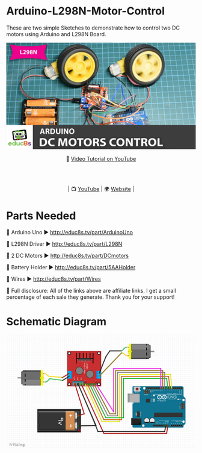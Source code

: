 # Arduino-L298N-Motor-Control

These are two simple Sketches to demonstrate how to control two DC motors using Arduino and L298N Board.

<p align="center">
  <img src="demo.jpg" alt="L298N Tutorial" width="1280">
</p>

<p align="center">
🎥 <a href="https://www.youtube.com/watch?v=Ey4xoG970Go">Video Tutorial on YouTube</a>
</p>

<br>
<br>
<p align="center">
| 📺 <a href="https://www.youtube.com/educ8s">YouTube</a>
| 🌍 <a href="http://www.educ8s.tv">Website</a> | <br>
</p>


# Parts Needed
🛒 Arduino Uno ▶ http://educ8s.tv/part/ArduinoUno

🛒 L298N Driver ▶ http://educ8s.tv/part/L298N

🛒 2 DC Motors ▶ http://educ8s.tv/part/DCmotors

🛒 Battery Holder ▶ http://educ8s.tv/part/5AAHolder

🛒 Wires ▶ http://educ8s.tv/part/Wires

💖 Full disclosure: All of the links above are affiliate links. I get a small percentage of each sale they generate. Thank you for your support!


# Schematic Diagram

<p align="center">
  <img src="schematic.jpg" alt="Scematic Diagram" width="640">
</p>
